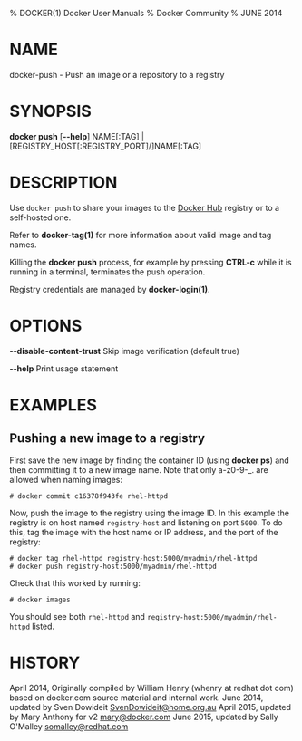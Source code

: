 % DOCKER(1) Docker User Manuals
% Docker Community
% JUNE 2014
# NAME
docker-push - Push an image or a repository to a registry

# SYNOPSIS
**docker push**
[**--help**]
NAME[:TAG] | [REGISTRY_HOST[:REGISTRY_PORT]/]NAME[:TAG]

# DESCRIPTION

Use `docker push` to share your images to the [Docker Hub](https://hub.docker.com)
registry or to a self-hosted one.

Refer to **docker-tag(1)** for more information about valid image and tag names.

Killing the **docker push** process, for example by pressing **CTRL-c** while it
is running in a terminal, terminates the push operation.

Registry credentials are managed by **docker-login(1)**.


# OPTIONS

**--disable-content-trust**
  Skip image verification (default true)

**--help**
  Print usage statement

# EXAMPLES

## Pushing a new image to a registry

First save the new image by finding the container ID (using **docker ps**)
and then committing it to a new image name.  Note that only a-z0-9-_. are
allowed when naming images:

    # docker commit c16378f943fe rhel-httpd

Now, push the image to the registry using the image ID. In this example the
registry is on host named `registry-host` and listening on port `5000`. To do
this, tag the image with the host name or IP address, and the port of the
registry:

    # docker tag rhel-httpd registry-host:5000/myadmin/rhel-httpd
    # docker push registry-host:5000/myadmin/rhel-httpd

Check that this worked by running:

    # docker images

You should see both `rhel-httpd` and `registry-host:5000/myadmin/rhel-httpd`
listed.

# HISTORY
April 2014, Originally compiled by William Henry (whenry at redhat dot com)
based on docker.com source material and internal work.
June 2014, updated by Sven Dowideit <SvenDowideit@home.org.au>
April 2015, updated by Mary Anthony for v2 <mary@docker.com>
June 2015, updated by Sally O'Malley <somalley@redhat.com>

